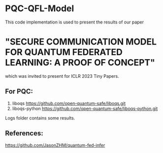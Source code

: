 # PQC-QFL-Model
This code implementation is used to present the results of our paper 
# "SECURE COMMUNICATION MODEL FOR QUANTUM FEDERATED LEARNING: A PROOF OF CONCEPT" 
which was invited to present for ICLR 2023 Tiny Papers.

## For PQC:
1. liboqs https://github.com/open-quantum-safe/liboqs.git
2. liboqs-python https://github.com/open-quantum-safe/liboqs-python.git 

Logs folder contains some results. 

## References:
https://github.com/JasonZHM/quantum-fed-infer
